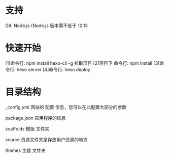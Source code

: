 # 支持
 Git: 
 Node.js (Node.js 版本需不低于 10.13

# 快速开始
[1]命令行: npm install hexo-cli -g
拉取项目
[2]项目下 命令行: npm install
[3]命令行: hexo server
[4]命令行: hexo deploy

# 目录结构
_config.yml
网站的 配置 信息，您可以在此配置大部分的参数

package.json
应用程序的信息

scaffolds
模版 文件夹

source
资源文件夹是存放用户资源的地方

themes
主题 文件夹